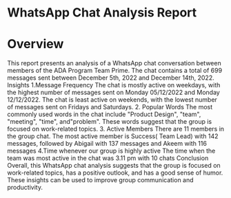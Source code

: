 # WhatsApp Chat Analysis Report
# Overview
 This report presents an analysis of a WhatsApp chat conversation between members of the ADA Program Team Prime. The chat contains a total of 699 messages sent between  December 5th, 2022 and December 14th, 2022.
  Insights
1.Message Frequency
 The chat is mostly active on weekdays, with the highest number of messages sent on Monday 05/12/2022 and Monday 12/12/2022. The chat is least active on weekends, with the lowest number of messages sent on Fridays and Saturdays.
2. Popular Words
The most commonly used words in the chat include "Product Design", "team", "meeting", "time", and"problem". These words suggest that the group is focused on work-related topics.
3. Active Members
 There are 11 members in the group chat. The most active member is Success( Team Lead) with 142 messages, followed by Abigail with 137 messages and Akeem with 116 messages
4.Time whenever our group is highly active
The time when the team  was most active in the chat was 3.11 pm with 10 chats
Conclusion
Overall, this WhatsApp chat analysis suggests that the group is focused on work-related topics, has a positive outlook, and has a good sense of humor. These insights can be used to improve group communication and productivity.
